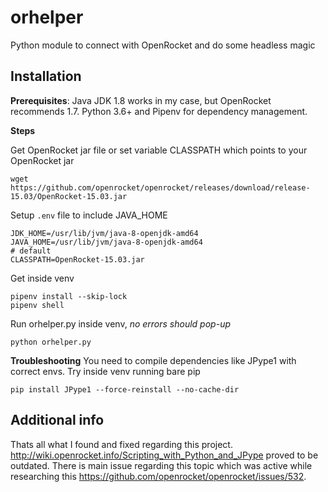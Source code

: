 # orhelper
Python module to connect with OpenRocket and do some headless magic

## Installation

**Prerequisites**:
Java JDK 1.8 works in my case, but OpenRocket recommends 1.7.
Python 3.6+ and Pipenv for dependency management.

**Steps**

Get OpenRocket jar file or set variable CLASSPATH which points to your OpenRocket jar
```
wget https://github.com/openrocket/openrocket/releases/download/release-15.03/OpenRocket-15.03.jar
```

Setup `.env` file to include JAVA_HOME
```
JDK_HOME=/usr/lib/jvm/java-8-openjdk-amd64
JAVA_HOME=/usr/lib/jvm/java-8-openjdk-amd64
# default
CLASSPATH=OpenRocket-15.03.jar
```

Get inside venv
```
pipenv install --skip-lock
pipenv shell
```

Run orhelper.py inside venv, _no errors should pop-up_
```
python orhelper.py
```

**Troubleshooting**
You need to compile dependencies like JPype1 with correct envs. Try inside venv running bare pip
```
pip install JPype1 --force-reinstall --no-cache-dir
```

## Additional info
Thats all what I found and fixed regarding this project.
http://wiki.openrocket.info/Scripting_with_Python_and_JPype proved to be outdated.
There is main issue regarding this topic which was active while researching this https://github.com/openrocket/openrocket/issues/532.
